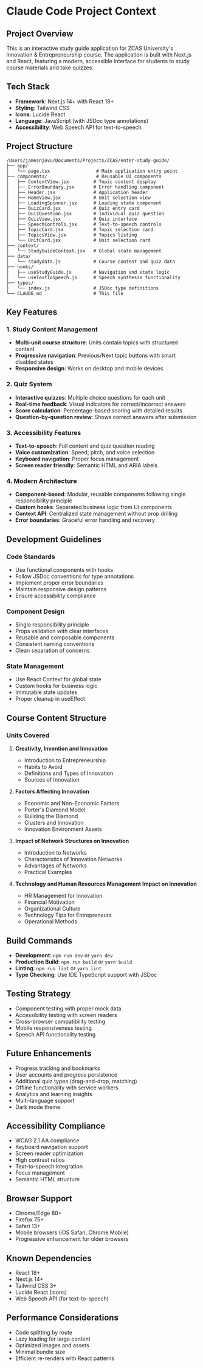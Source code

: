 # Claude Code Project Context

## Project Overview
This is an interactive study guide application for ZCAS University's Innovation & Entrepreneurship course. The application is built with Next.js and React, featuring a modern, accessible interface for students to study course materials and take quizzes.

## Tech Stack
- **Framework**: Next.js 14+ with React 18+
- **Styling**: Tailwind CSS
- **Icons**: Lucide React
- **Language**: JavaScript (with JSDoc type annotations)
- **Accessibility**: Web Speech API for text-to-speech

## Project Structure
```
/Users/jamesnjovu/Documents/Projects/ZCAS/enter-study-guide/
├── app/
│   └── page.tsx                 # Main application entry point
├── components/                  # Reusable UI components
│   ├── ContentView.jsx         # Topic content display
│   ├── ErrorBoundary.jsx       # Error handling component
│   ├── Header.jsx              # Application header
│   ├── HomeView.jsx            # Unit selection view
│   ├── LoadingSpinner.jsx      # Loading state component
│   ├── QuizCard.jsx            # Quiz entry card
│   ├── QuizQuestion.jsx        # Individual quiz question
│   ├── QuizView.jsx            # Quiz interface
│   ├── SpeechControls.jsx      # Text-to-speech controls
│   ├── TopicCard.jsx           # Topic selection card
│   ├── TopicsView.jsx          # Topics listing
│   └── UnitCard.jsx            # Unit selection card
├── context/
│   └── StudyGuideContext.jsx   # Global state management
├── data/
│   └── studyData.js            # Course content and quiz data
├── hooks/
│   ├── useStudyGuide.js        # Navigation and state logic
│   └── useTextToSpeech.js      # Speech synthesis functionality
├── types/
│   └── index.js                # JSDoc type definitions
└── CLAUDE.md                   # This file
```

## Key Features

### 1. Study Content Management
- **Multi-unit course structure**: Units contain topics with structured content
- **Progressive navigation**: Previous/Next topic buttons with smart disabled states
- **Responsive design**: Works on desktop and mobile devices

### 2. Quiz System
- **Interactive quizzes**: Multiple choice questions for each unit
- **Real-time feedback**: Visual indicators for correct/incorrect answers
- **Score calculation**: Percentage-based scoring with detailed results
- **Question-by-question review**: Shows correct answers after submission

### 3. Accessibility Features
- **Text-to-speech**: Full content and quiz question reading
- **Voice customization**: Speed, pitch, and voice selection
- **Keyboard navigation**: Proper focus management
- **Screen reader friendly**: Semantic HTML and ARIA labels

### 4. Modern Architecture
- **Component-based**: Modular, reusable components following single responsibility principle
- **Custom hooks**: Separated business logic from UI components
- **Context API**: Centralized state management without prop drilling
- **Error boundaries**: Graceful error handling and recovery

## Development Guidelines

### Code Standards
- Use functional components with hooks
- Follow JSDoc conventions for type annotations
- Implement proper error boundaries
- Maintain responsive design patterns
- Ensure accessibility compliance

### Component Design
- Single responsibility principle
- Props validation with clear interfaces
- Reusable and composable components
- Consistent naming conventions
- Clean separation of concerns

### State Management
- Use React Context for global state
- Custom hooks for business logic
- Immutable state updates
- Proper cleanup in useEffect

## Course Content Structure

### Units Covered
1. **Creativity, Invention and Innovation**
   - Introduction to Entrepreneurship
   - Habits to Avoid
   - Definitions and Types of Innovation
   - Sources of Innovation

2. **Factors Affecting Innovation**
   - Economic and Non-Economic Factors
   - Porter's Diamond Model
   - Building the Diamond
   - Clusters and Innovation
   - Innovation Environment Assets

3. **Impact of Network Structures on Innovation**
   - Introduction to Networks
   - Characteristics of Innovation Networks
   - Advantages of Networks
   - Practical Examples

4. **Technology and Human Resources Management Impact on Innovation**
   - HR Management for Innovation
   - Financial Motivation
   - Organizational Culture
   - Technology Tips for Entrepreneurs
   - Operational Methods

## Build Commands
- **Development**: `npm run dev` or `yarn dev`
- **Production Build**: `npm run build` or `yarn build`
- **Linting**: `npm run lint` or `yarn lint`
- **Type Checking**: Use IDE TypeScript support with JSDoc

## Testing Strategy
- Component testing with proper mock data
- Accessibility testing with screen readers
- Cross-browser compatibility testing
- Mobile responsiveness testing
- Speech API functionality testing

## Future Enhancements
- Progress tracking and bookmarks
- User accounts and progress persistence
- Additional quiz types (drag-and-drop, matching)
- Offline functionality with service workers
- Analytics and learning insights
- Multi-language support
- Dark mode theme

## Accessibility Compliance
- WCAG 2.1 AA compliance
- Keyboard navigation support
- Screen reader optimization
- High contrast ratios
- Text-to-speech integration
- Focus management
- Semantic HTML structure

## Browser Support
- Chrome/Edge 80+
- Firefox 75+
- Safari 13+
- Mobile browsers (iOS Safari, Chrome Mobile)
- Progressive enhancement for older browsers

## Known Dependencies
- React 18+
- Next.js 14+
- Tailwind CSS 3+
- Lucide React (icons)
- Web Speech API (for text-to-speech)

## Performance Considerations
- Code splitting by route
- Lazy loading for large content
- Optimized images and assets
- Minimal bundle size
- Efficient re-renders with React patterns